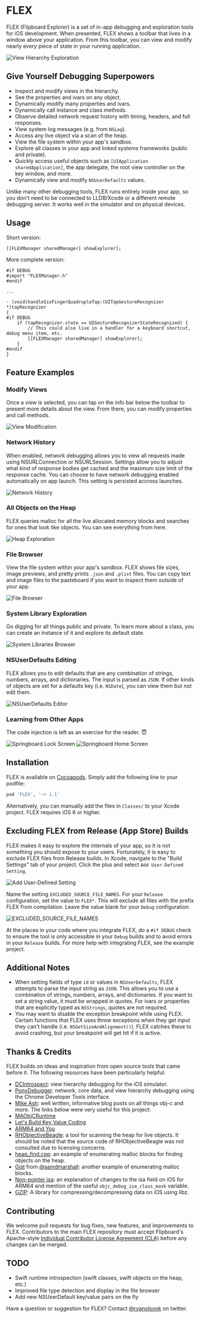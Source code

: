 # FLEX
FLEX (Flipboard Explorer) is a set of in-app debugging and exploration tools for iOS development. When presented, FLEX shows a toolbar that lives in a window above your application. From this toolbar, you can view and modify nearly every piece of state in your running application.

![View Hierarchy Exploration](http://engineering.flipboard.com/assets/flex/basic-view-exploration.gif)


## Give Yourself Debugging Superpowers
- Inspect and modify views in the hierarchy.
- See the properties and ivars on any object.
- Dynamically modify many properties and ivars.
- Dynamically call instance and class methods.
- Observe detailed network request history with timing, headers, and full responses.
- View system log messages (e.g. from `NSLog`).
- Access any live object via a scan of the heap.
- View the file system within your app's sandbox.
- Explore all classes in your app and linked systems frameworks (public and private).
- Quickly access useful objects such as `[UIApplication sharedApplication]`, the app delegate, the root view controller on the key window, and more.
- Dynamically view and modify `NSUserDefaults` values.

Unlike many other debugging tools, FLEX runs entirely inside your app, so you don't need to be connected to LLDB/Xcode or a different remote debugging server. It works well in the simulator and on physical devices.


## Usage
Short version:

```objc
[[FLEXManager sharedManager] showExplorer];
```

More complete version:

```objc
#if DEBUG
#import "FLEXManager.h"
#endif

...

- (void)handleSixFingerQuadrupleTap:(UITapGestureRecognizer *)tapRecognizer
{
#if DEBUG
    if (tapRecognizer.state == UIGestureRecognizerStateRecognized) {
        // This could also live in a handler for a keyboard shortcut, debug menu item, etc.
        [[FLEXManager sharedManager] showExplorer];
    }
#endif
}
```


## Feature Examples
### Modify Views
Once a view is selected, you can tap on the info bar below the toolbar to present more details about the view. From there, you can modify properties and call methods.

![View Modification](http://engineering.flipboard.com/assets/flex/advanced-view-editing.gif)

### Network History
When enabled, network debugging allows you to view all requests made using NSURLConnection or NSURLSession. Settings allow you to adjust what kind of response bodies get cached and the maximum size limit of the response cache. You can choose to have network debugging enabled automatically on app launch. This setting is persisted accross launches.

![Network History](http://engineering.flipboard.com/assets/flex/network-history.gif)

### All Objects on the Heap
FLEX queries malloc for all the live allocated memory blocks and searches for ones that look like objects. You can see everything from here.

![Heap Exploration](http://engineering.flipboard.com/assets/flex/heap-browser.gif)

### File Browser
View the file system within your app's sandbox. FLEX shows file sizes, image previews, and pretty prints `.json` and `.plist` files. You can copy text and image files to the pasteboard if you want to inspect them outside of your app.

![File Browser](http://engineering.flipboard.com/assets/flex/file-browser.gif)

### System Library Exploration
Go digging for all things public and private. To learn more about a class, you can create an instance of it and explore its default state.

![System Libraries Browser](http://engineering.flipboard.com/assets/flex/system-libraries-browser.gif)

### NSUserDefaults Editing
FLEX allows you to edit defaults that are any combination of strings, numbers, arrays, and dictionaries. The input is parsed as `JSON`. If other kinds of objects are set for a defaults key (i.e. `NSDate`), you can view them but not edit them.

![NSUserDefaults Editor](http://engineering.flipboard.com/assets/flex/nsuserdefaults-editor.gif)

### Learning from Other Apps
The code injection is left as an exercise for the reader. :innocent:

![Springboard Lock Screen](http://engineering.flipboard.com/assets/flex/flex-readme-reverse-1.png) ![Springboard Home Screen](http://engineering.flipboard.com/assets/flex/flex-readme-reverse-2.png)


## Installation
FLEX is available on [Cocoapods](http://cocoapods.org/). Simply add the following line to your podfile:

```ruby
pod 'FLEX', '~> 1.1'
```

Alternatively, you can manually add the files in `Classes/` to your Xcode project. FLEX requires iOS 6 or higher.


## Excluding FLEX from Release (App Store) Builds
FLEX makes it easy to explore the internals of your app, so it is not something you should expose to your users. Fortunately, it is easy to exclude FLEX files from Release builds. In Xcode, navigate to the "Build Settings" tab of your project. Click the plus and select `Add User-Defined Setting`.

![Add User-Defined Setting](http://engineering.flipboard.com/assets/flex/flex-readme-exclude-1.png)

Name the setting `EXCLUDED_SOURCE_FILE_NAMES`. For your `Release` configuration, set the value to `FLEX*`. This will exclude all files with the prefix FLEX from compilation. Leave the value blank for your `Debug` configuration.

![EXCLUDED_SOURCE_FILE_NAMES](http://engineering.flipboard.com/assets/flex/flex-readme-exclude-2.png)

At the places in your code where you integrate FLEX, do a `#if DEBUG` check to ensure the tool is only accessible in your `Debug` builds and to avoid errors in your `Release` builds. For more help with integrating FLEX, see the example project.


## Additional Notes
- When setting fields of type `id` or values in `NSUserDefaults`, FLEX attempts to parse the input string as `JSON`. This allows you to use a combination of strings, numbers, arrays, and dictionaries. If you want to set a string value, it must be wrapped in quotes. For ivars or properties that are explicitly typed as `NSStrings`, quotes are not required.
- You may want to disable the exception breakpoint while using FLEX. Certain functions that FLEX uses throw exceptions when they get input they can't handle (i.e. `NSGetSizeAndAlignment()`). FLEX catches these to avoid crashing, but your breakpoint will get hit if it is active.


## Thanks & Credits
FLEX builds on ideas and inspiration from open source tools that came before it. The following resources have been particularly helpful:
- [DCIntrospect](https://github.com/domesticcatsoftware/DCIntrospect): view hierarchy debugging for the iOS simulator.
- [PonyDebugger](https://github.com/square/PonyDebugger): network, core data, and view hierarchy debugging using the Chrome Developer Tools interface.
- [Mike Ash](https://www.mikeash.com/pyblog/): well written, informative blog posts on all things obj-c and more. The links below were very useful for this project:
 - [MAObjCRuntime](https://github.com/mikeash/MAObjCRuntime)
 - [Let's Build Key Value Coding](https://www.mikeash.com/pyblog/friday-qa-2013-02-08-lets-build-key-value-coding.html)
 - [ARM64 and You](https://www.mikeash.com/pyblog/friday-qa-2013-09-27-arm64-and-you.html)
- [RHObjectiveBeagle](https://github.com/heardrwt/RHObjectiveBeagle): a tool for scanning the heap for live objects. It should be noted that the source code of RHObjectiveBeagle was not consulted due to licensing concerns.
- [heap_find.cpp](https://www.opensource.apple.com/source/lldb/lldb-179.1/examples/darwin/heap_find/heap/heap_find.cpp): an example of enumerating malloc blocks for finding objects on the heap.
- [Gist](https://gist.github.com/samdmarshall/17f4e66b5e2e579fd396) from [@samdmarshall](https://github.com/samdmarshall): another example of enumerating malloc blocks.
- [Non-pointer isa](http://www.sealiesoftware.com/blog/archive/2013/09/24/objc_explain_Non-pointer_isa.html): an explanation of changes to the isa field on iOS for ARM64 and mention of the useful `objc_debug_isa_class_mask` variable.
- [GZIP](https://github.com/nicklockwood/GZIP): A library for compressing/decompressing data on iOS using libz.



## Contributing
We welcome pull requests for bug fixes, new features, and improvements to FLEX. Contributors to the main FLEX repository must accept Flipboard's Apache-style [Individual Contributor License Agreement (CLA)](https://docs.google.com/forms/d/1gh9y6_i8xFn6pA15PqFeye19VqasuI9-bGp_e0owy74/viewform) before any changes can be merged.


## TODO
- Swift runtime introspection (swift classes, swift objects on the heap, etc.)
- Improved file type detection and display in the file browser
- Add new NSUserDefault key/value pairs on the fly

Have a question or suggestion for FLEX? Contact [@ryanolsonk](https://twitter.com/ryanolsonk) on twitter.
